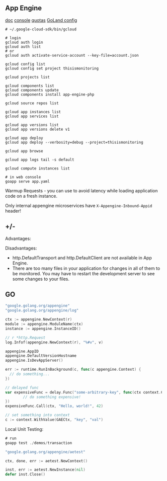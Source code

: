 App Engine
-

[doc](https://cloud.google.com/appengine/docs/standard/go/)
[console](https://console.cloud.google.com/)
[quotas](https://cloud.google.com/appengine/quotas)
[GoLand config](https://monosnap.com/file/X5w1jrpQ1C4fSmn7rmU9Lbm0l3xNBs)

````
# ~/.google-cloud-sdk/bin/gcloud

# login
gcloud auth login
gcloud auth list
# or
gcloud auth activate-service-account --key-file=account.json

gcloud config list
gcloud config set project thisismonitoring

gcloud projects list

gcloud components list
gcloud components update
gcloud components install app-engine-php

gcloud source repos list

gcloud app instances list
gcloud app services list

gcloud app versions list
gcloud app versions delete v1

gcloud app deploy
gcloud app deploy --verbosity=debug --project=thisismonitoring

gcloud app browse

gcloud app logs tail -s default
````

````
gcloud compute instances list
````

````
# in web console
goapp serve app.yaml
````

Warmup Requests - you can use to avoid latency while loading application code on a fresh instance.

Only internal appengine microservices have `X-Appengine-Inbound-Appid` header!

## +/-

Advantages:

Disadvantages:
* http.DefaultTransport and http.DefaultClient are not available in App Engine.
* There are too many files in your application for changes in all of them to be monitored.
  You may have to restart the development server to see some changes to your files.

## GO

````go
"google.golang.org/appengine"
"google.golang.org/appengine/log"

ctx := appengine.NewContext(r)
module := appengine.ModuleName(ctx)
instance := appengine.InstanceID()

// r *http.Request
log.Infof(appengine.NewContext(r), "%#v", v)

appengine.AppID
appengine.DefaultVersionHostname 
appengine.IsDevAppServer()

err := runtime.RunInBackground(c, func(c appengine.Context) {
  // do something...
})

// delayed func
var expensiveFunc = delay.Func("some-arbitrary-key", func(ctx context.Context, a string, b int) {
        // do something expensive!
})
expensiveFunc.Call(ctx, "Hello, world!", 42)

// set something into context
c := context.WithValue(GAECtx, "key", "val")
````

Local Unit Testing:

````go
# run
goapp test ./demos/transaction

"google.golang.org/appengine/aetest"

ctx, done, err := aetest.NewContext()

inst, err := aetest.NewInstance(nil)
defer inst.Close()
````

````go

````
